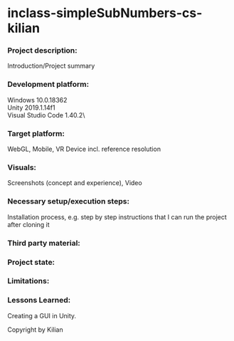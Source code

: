 # inclass-simpleSubNumbers-cs-kilian

### Project description: 
Introduction/Project summary 

### Development platform: 
Windows 10.0.18362\
Unity 2019.1.14f1\
Visual Studio Code 1.40.2\

### Target platform: 
WebGL, Mobile, VR Device incl. reference resolution 

### Visuals: 
Screenshots (concept and experience), Video 

### Necessary setup/execution steps: 
Installation process, e.g. step by step instructions that I can run the project after cloning it

### Third party material: 

### Project state: 

### Limitations: 

### Lessons Learned: 
Creating a GUI in Unity. 


Copyright by Kilian 
